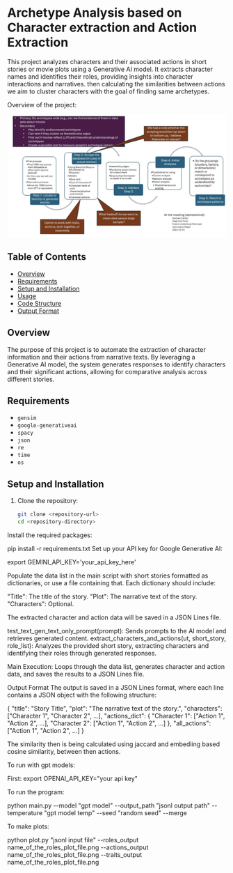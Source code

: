 # Archetype Analysis based on Character extraction and Action Extraction

This project analyzes characters and their associated actions in short stories or movie plots using a Generative AI model. It extracts character names and identifies their roles, providing insights into character interactions and narratives. then calculating the similarities between actions we aim to cluster characters with the goal of finding same archetypes.

Overview of the project:

![Overview](./Screenshot%202024-10-29%20at%2012.56.50%20PM.png)


## Table of Contents

- [Overview](#overview)
- [Requirements](#requirements)
- [Setup and Installation](#setup-and-installation)
- [Usage](#usage)
- [Code Structure](#code-structure)
- [Output Format](#output-format)

## Overview

The purpose of this project is to automate the extraction of character information and their actions from narrative texts. By leveraging a Generative AI model, the system generates responses to identify characters and their significant actions, allowing for comparative analysis across different stories.

## Requirements

- `gensim`
- `google-generativeai`
- `spacy`
- `json`
- `re`
- `time`
- `os`

## Setup and Installation

1. Clone the repository:

   ```bash
   git clone <repository-url>
   cd <repository-directory>
Install the required packages:

pip install -r requirements.txt
Set up your API key for Google Generative AI:


export GEMINI_API_KEY='your_api_key_here'

Populate the data list in the main script with short stories formatted as dictionaries, or use a file containing that. Each dictionary should include:

"Title": The title of the story.
"Plot": The narrative text of the story.
"Characters": Optional.




The extracted character and action data will be saved in a JSON Lines file.



test_text_gen_text_only_prompt(prompt): Sends prompts to the AI model and retrieves generated content.
extract_characters_and_actions(ut, short_story, role_list): Analyzes the provided short story, extracting characters and identifying their roles through generated responses.

Main Execution: Loops through the data list, generates character and action data, and saves the results to a JSON Lines file.

Output Format
The output is saved in a JSON Lines format, where each line contains a JSON object with the following structure:


{
  "title": "Story Title",
  "plot": "The narrative text of the story.",
  "characters": ["Character 1", "Character 2", ...],
  "actions_dict": {
    "Character 1": ["Action 1", "Action 2", ...],
    "Character 2": ["Action 1", "Action 2", ...]
  },
  "all_actions": ["Action 1", "Action 2", ...]
}

The similarity then is being calculated using jaccard and embediing based cosine similarity, between then actions.





To run with gpt models:

First:
export OPENAI_API_KEY="your api key"

To run the program:

python main.py 
--model "gpt model" 
--output_path "jsonl output path" 
--temperature "gpt model temp" 
--seed "random seed" 
--merge

To make plots:

python plot.py 
"jsonl input file"
--roles_output name_of_the_roles_plot_file.png 
--actions_output name_of_the_roles_plot_file.png 
--traits_output name_of_the_roles_plot_file.png